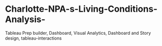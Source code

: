 # Charlotte-NPA-s-Living-Conditions-Analysis-
Tableau Prep builder, Dashboard, Visual Analytics, Dashboard and Story design, tableau-interactions
